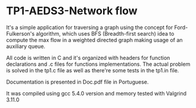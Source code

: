 # TP1-AEDS3-Network flow

It's a simple application for traversing a graph using the concept for Ford-Fulkerson's algorithm, which uses BFS (Breadth-first search) 
idea to compute the max flow in a weighted directed graph making usage of an auxiliary queue.

All code is written in C and it's organized with headers for function declarations and .c files for functions implementations. 
The actual problem is solved in the tp1.c file as well as there're some tests in the tp1.in file.

Documentation is presented in Doc.pdf file in Portuguese.

It was compiled using gcc 5.4.0 version and memory tested with Valgrind 3.11.0
